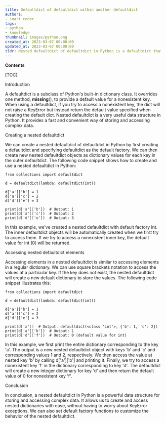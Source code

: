 ```yaml
---
title: Defaultdict of defaultdict within another defaultdict
authors:
- smart_coder
tags:
- python
- knowledge
thumbnail: images/python.png
created_at: 2023-03-07 00:00:00
updated_at: 2023-03-07 00:00:00
tldr: Nested defaultdict of defaultdict in Python is a defaultdict that enables the creation of multi-level dictionaries with default values.
---
```


**Contents**

[TOC]

Introduction

A defaultdict is a subclass of Python's built-in dictionary class. It overrides one method, __missing__(), to provide a default value for a nonexistent key. When using a defaultdict, if you try to access a nonexistent key, the dict will not raise a KeyError but instead return the default value specified when creating the default dict. Nested defaultdict is a very useful data structure in Python. It provides a fast and convenient way of storing and accessing complex data.

Creating a nested defaultdict

We can create a nested defaultdict of defaultdict in Python by first creating a defaultdict and specifying defaultdict as the default factory. We can then create new nested defaultdict objects as dictionary values for each key in the outer defaultdict. The following code snippet shows how to create and use a nested defaultdict in Python:

```
from collections import defaultdict

d = defaultdict(lambda: defaultdict(int))

d['a']['b'] = 1
d['a']['c'] = 2
d['d']['e'] = 3

print(d['a']['b'])  # Output: 1
print(d['a']['c'])  # Output: 2
print(d['d']['e'])  # Output: 3
```

In this example, we've created a nested defaultdict with default factory int. The inner defaultdict objects will be automatically created when we first try to access them. If we try to access a nonexistent inner key, the default value for int (0) will be returned.

Accessing nested defaultdict elements

Accessing elements in a nested defaultdict is similar to accessing elements in a regular dictionary. We can use square brackets notation to access the values at a particular key. If the key does not exist, the nested defaultdict will create a new default dictionary to store the values. The following code snippet illustrates this:

```
from collections import defaultdict

d = defaultdict(lambda: defaultdict(int))

d['a']['b'] = 1
d['a']['c'] = 2
d['d']['e'] = 3

print(d['a'])  # Output: defaultdict(<class 'int'>, {'b': 1, 'c': 2})
print(d['a']['b'])  # Output: 1
print(d['d']['f'])  # Output: 0 (default value for int)
```

In this example, we first print the entire dictionary corresponding to the key 'a'. The output is a new nested defaultdict object with keys 'b' and 'c' and corresponding values 1 and 2, respectively. We then access the value at nested key 'b' by calling d['a']['b'] and printing it. Finally, we try to access a nonexistent key 'f' in the dictionary corresponding to key 'd'. The defaultdict will create a new integer dictionary for key 'd' and then return the default value of 0 for nonexistent key 'f'.

Conclusion

In conclusion, a nested defaultdict in Python is a powerful data structure for storing and accessing complex data. It allows us to create and access nested dictionaries with ease, without having to worry about KeyError exceptions. We can also set default factory functions to customize the behavior of the nested defaultdict.
